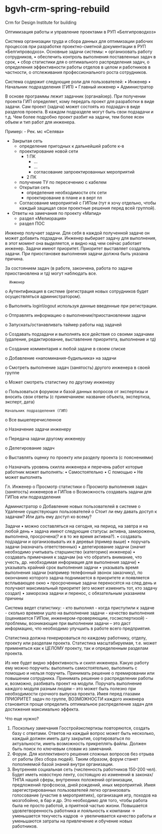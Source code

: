 # bgvh-crm-spring-rebuild
Crm for Design Institute for building

Оптимизация работы и управление проектами в РУП «Белгипроводхоз»

Система организации труда и сбора данных для оптимизации рабочих процессов при разработке проектно-сметной документации в РУП «Белгипроводхоз».
Основные задачи системы:
•	организовать работу сотрудников,
•	обеспечить контроль выполнения поставленных задач в срок,
•	сбор статистики для 
o	оптимального распределения задач,
o	определения эффективности работы отделов в целом и работников в частности,
o	отслеживания профессионального роста сотрудников.

Система содержит следующие роли для пользователей:
•	Инженер
•	Начальник подразделения (ГИП)
•	Главный инженер
•	Администратор

В основе программы лежит задачник (органайзер). При получении проекта ГИП определяет, кому передать проект для разработки в виде задачи. 
Сам проект (задача) может состоять из подзадач в виде разделов проекта. В каждом подразделе могут быть свои подзадачи и т.д. Чем более подробно проект разбит на задачи, тем более ясен объем и тип работ для инженера.

Пример:
    - Рек. мс «Селява» 
- Закрытая сеть
	- определение пригодных к дальнейшей работе к-в
	- проектирование новой сети
		- 1 ПК
			- …
			- …
			- согласование запроектированных мероприятий
		- 2 ПК
	- получение ТУ по пересечению с кабелем
	- Открытая сеть
		- определение необходимости отк сети
		- проектирование в плане и в верт пл
	- Согласование мероприятий с ГИПом (тут я хочу отдельно, чтобы каждый защищал свои проектные решения перед всей группой).
- Ответы на замечания по проекту «Мапид»
	- раздел «Мелиорация»
	- раздел ПОС

Инженер получает задачи. Для себя в каждой полученной задаче он может добавить подзадачи.
Инженер  выбирает задачу для выполнения, в этот момент она выделяется, и видно над чем сейчас работает инженер. 
Задачи имеют приоритет. Приоритет выставляет создатель задачи.
При приостановке  выполнения задачи должна быть указана причина. 

За состоянием задач (в работе, закончена, работа по задаче приостановлена и тд) могут наблюдать все.

	  Инженер
  
o	Аутентификация в системе (регистрация новых сотрудников будет осуществляться администратором).

o	Выполнять login\logout используя данные введенные при регистрации.

o	Отправлять информацию о выполнении/приостановлении задачи

o	Запускать/останавливать таймер работы над задачей

o	Создавать подзадачи и выполнять все действия со своими задачами (удаление, редактирование, выставление приоритета, выполнение и тд)

o	Создание комментария к любой задаче в своем списке

o	Добавление «напоминания-будильника» на задачи

o	Смотреть выполнение задач (занятость) другого инженера в своей группе

o	Может смотреть статистику по другому инженеру

o	Пользоваться форумом и базой данных вопросов от экспертизы и вносить свои ответы (с примечанием: название объекта, экспертиза, эксперт, дата)


  	Начальник подразделения (ГИП)
  
o	Все вышеперечисленное

o	Назначение задачи инженеру

o	Передача задачи другому инженеру

o	Делегирование задач

o	Выставлять оценку по проекту или разделу проекта (с пояснениями)

o	Назначать уровень скилла инженера и перечень работ которые работник может выполнять: 
	•	Самостоятельно 
	•	С помощью
	•	Не может выполнять

  Гл. Инженер
o	Просмотр статистики 
o	Просмотр выполнения задач (занятость) инженеров и ГИПов
o	Возможность создавать задачи для ГИПов или подразделения

Администратор
o	Добавление новых пользователей в системе
o	Удаление существующих пользователей
o	Стоит ли ему давать доступ к задачам? Или дать ему доступ ко всему? 

  Задачи
•	можно составляться на сегодня, на период, на завтра и на любой день
•	задача имеют следующие статусы: активна, заморожена, выполнена, просрочена(? и в то же время активна?). 
•	создавать подзадачи и организовывать их в деревья (пример выше)
•	поручать задачи (назначать ответственных)
•	делегирование задачи (значит необходимо учитывать старшинство (категорию) инженера)
•	создавать примечания к задачам (на что обратить внимание, что учесть, др. необходимая информация для выполнения задачи)
•	указывать крайний срок выполнения задачи
•	указывать  время выполнения задачи (например телефонный звонок заказчику), по окончанию которого задача поднимается в приоритете и появляется всплывающее окно
•	просроченные задачи переносятся на след день и получают максимальный приоритет (его может изменить тот, кто задачу создал)
•	заморозка задачи и перенос, с обязательным указанием причины


Система ведет статистику: 
	- кто выполнял
	- когда приступили к задаче
	- сколько времени ушло на выполнение задачи
	- качество выполнения (оценивается ГИПом, инженером-проверяющим, госэкспертизой)
	- проблемы, возникающие при выполнении задачи – это даст информацию, что необходимо улучшить в работе всего предприятия.

Статистика должна генерироваться по каждому работнику, отделу,  проекту или разделам проекта.
Статистика масштабируемая, т.е. может применяться как к ЦЕЛОМУ проекту, так и определенным разделам проекта.

Из нее будет видно эффективность и скилл инженера.  Какую работу ему можно поручить: выполнить самостоятельно, выполнить с помощью и нельзя поручить.
Принимать решение о премировании или повышении сотрудника.
Принимать решение о распределении работы и, возможно, разбивать проект на модули.  Поручать выполнение каждого модуля разным людям – это может быть полезно при необходимости срочного выпуска проекта. 
Имея перед глазами ПРИОРИТЕТ задач по группе, ВОЗМОЖНОСТИ каждого инженера становится проще определить оптимальное распределение задач для достижения максимально эффекта.


Что еще нужно?
1.	Поскольку замечания Госстройэкспертизы повторяются, создать базу с ответами. Ответов на каждый вопрос может быть несколько, каждый должен иметь дату закрытия, сортироваться по актуальности, иметь возможность прикреплять файлы. Должен быть поиск по ключевым словам из замечаний.
2.	Форум. Для коллективного решения сложных вопросов без отрыва от работы (без сбора людей). Таким образом, форум станет пополняемой базой знаний внутри организации.
3.	Внутренняя социальная сеть (численность работников 150-200 чел). Будет иметь новостную ленту, состоящую из изменений в законах/ТНПА нашей сферы, внутренних положений организации, предложений профсоюза, дней рождений, иных мероприятий. 
Имея зарегистрированных пользователей легко организовать голосование (участие в мероприятиях), организация игр, походов на мозгобойню, в бар и др. 
Это необходимо для того, чтобы работа была не просто работой, а приятной частью жизни. Повышается удовлетворенность работника и лояльность к компании → уменьшается текучесть кадров → увеличивается качество работы и уменьшаются затраты на привлечение и обучение новых работников.

 
